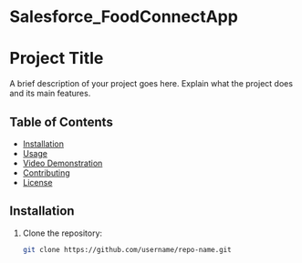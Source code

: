 # Salesforce_FoodConnectApp
# Project Title

A brief description of your project goes here. Explain what the project does and its main features.

## Table of Contents

- [Installation](#installation)
- [Usage](#usage)
- [Video Demonstration](#video-demonstration)
- [Contributing](#contributing)
- [License](#license)

## Installation

1. Clone the repository:
   ```bash
   git clone https://github.com/username/repo-name.git
